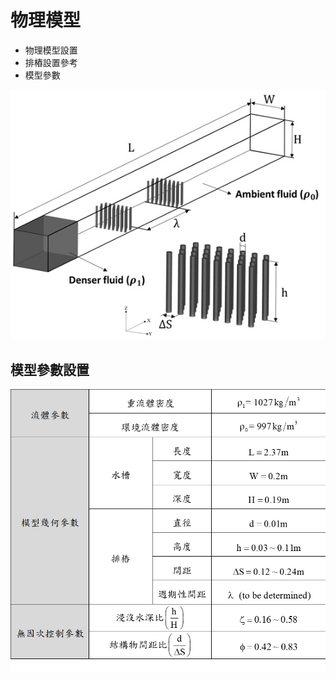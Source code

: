 # 物理模型
- 物理模型設置
- 排樁設置參考
- 模型參數

![定界交換水槽模型](/docs/images/3D-model.jpg)

## 模型參數設置

![參數設置](/docs/images/physical-parameter.jpg)
